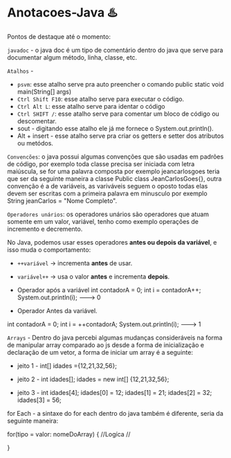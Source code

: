 # Anotacoes-Java ♨️

Pontos de destaque até o momento:

`javadoc` - o java doc é um tipo de comentário dentro do java que serve para documentar algum método, linha, classe, etc.

`Atalhos` -  
- `psvm`: esse atalho serve pra auto preencher o comando public static void main(String[] args)
- `Ctrl Shift F10`: esse atalho serve para executar o código.
- `Ctrl Alt L`: esse atalho serve para identar o código
- `Ctrl SHIFT /`: esse atalho serve para comentar um bloco de código ou descomentar.
- sout - digitando esse atalho ele já me fornece o System.out.println().
-  Alt + insert - esse atalho serve pra criar os getters e setter dos atributos ou metódos.



`Convencões`: o java possui algumas convenções que são usadas em padrões de código, por exemplo toda classe precisa ser iniciada com letra maiúscula, se for uma palavra composta por exemplo jeancarlosgoes teria que ser da seguinte maneira a classe
Public class JeanCarlosGoes{}, outra convenção é a de variáveis, as variváveis seguem o oposto todas elas devem ser escritas com a primeira palavra em minusculo por exemplo String jeanCarlos = "Nome Completo". 

`Operadores unários`: os operadores unários são operadores que atuam somente em um valor, variável, tenho como exemplo operações de incremento e decremento.

No Java, podemos usar esses operadores **antes ou depois da variável**, e isso muda o comportamento:

- `++variável` → incrementa **antes** de usar.
- `variável++` → usa o valor **antes** e incrementa **depois**.

- Operador após a variável
int contadorA = 0;
int i = contadorA++;
System.out.println(i); --->  0

 - Operador Antes da variável.

int contadorA = 0;
int i = ++contadorA;
System.out.println(i); --->  1

`Arrays` - Dentro do java percebi algumas mudanças consideráveis na forma de manipular array comparado ao js desde a forma de inicialização e declaração de um vetor, a forma de iniciar um array é a seguinte:

- jeito 1 - int[] idades ={12,21,32,56};

- jeito 2 - 
int idades[];
idades = new int[] {12,21,32,56};

- jeito 3 - 
int idades[4];
idades[0] = 12;
idades[1] = 21;
idades[2] = 32;
idades[3] = 56;

for Each - a sintaxe do for each dentro do java também é diferente, seria da seguinte maneira:

for(tipo = valor: nomeDoArray)
{
 //Logíca //

}













